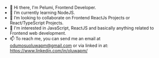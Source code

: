 
- 👋 Hi there, I'm Pelumi, Frontend Developer.
- 🌱 I’m currently learning NodeJS.
- 👯 I’m looking to collaborate on Frontend ReactJs Projects or React/TypeScript Projects.
- 👀 I'm interested in JavaScript, ReactJS and basically anything related to Frontend web development.
- 📫 To reach me, you can send me an email at odumosuoluwapm@gmail.com or via linked in at: https://www.linkedin.com/in/oluwapm/
